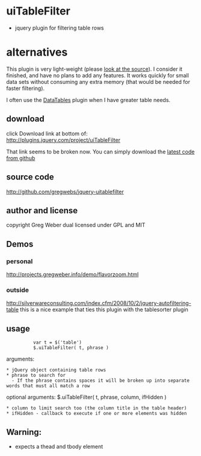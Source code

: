 # uiTableFilter

- jquery plugin for filtering table rows

# alternatives

This plugin is very light-weight (please [look at the source](https://github.com/gregwebs/jquery-uitablefilter/blob/master/jquery.uitablefilter.js)). I consider it finished, and have no plans to add any features. It works quickly for small data sets without consuming any extra memory (that would be needed for faster filtering).

I often use the [DataTables](http://datatables.net/) plugin when I have greater table needs.

## download

click Download link at bottom of:
http://plugins.jquery.com/project/uiTableFilter

That link seems to be broken now.
You can simply download the [latest code from github](https://raw.github.com/gregwebs/jquery-uitablefilter/master/jquery.uitablefilter.js)


## source code

http://github.com/gregwebs/jquery-uitablefilter


## author and license

copyright Greg Weber dual licensed under GPL and MIT


## Demos

### personal

http://projects.gregweber.info/demo/flavorzoom.html

### outside

http://silverwareconsulting.com/index.cfm/2008/10/2/jquery-autofiltering-table
this is a nice example that ties this plugin with the tablesorter plugin


## usage

              var t = $('table')
              $.uiTableFilter( t, phrase )
            

arguments:

    * jQuery object containing table rows
    * phrase to search for
      - If the phrase contains spaces it will be broken up into separate words that must all match a row

optional arguments:
              $.uiTableFilter( t, phrase, column, ifHidden )

    * column to limit search too (the column title in the table header)
    * ifHidden - callback to execute if one or more elements was hidden


## Warning:

* expects a thead and tbody element
